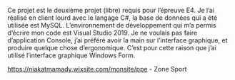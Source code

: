 Ce projet est le deuxième projet (libre) requis pour l’épreuve E4. Je l’ai réalisé en client lourd avec le langage C#, la base de données qui a été utilisée est MySQL. L’environnement de développement qui m’a permis d’écrire mon code est Visual Studio 2019. Je ne voulais pas faire d’application Console, j’ai préféré avoir la main sur l’interface graphique, et produire quelque chose d’ergonomique. C’est pour cette raison que j’ai utilisé l’interface graphique Windows Form.

https://niakatmamady.wixsite.com/monsite/ppe - Zone Sport
